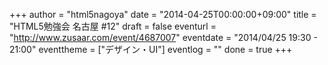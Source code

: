 +++
author = "html5nagoya"
date = "2014-04-25T00:00:00+09:00"
title = "HTML5勉強会 名古屋 #12"
draft = false
eventurl = "http://www.zusaar.com/event/4687007"
eventdate = "2014/04/25 19:30 - 21:00"
eventtheme = ["デザイン・UI"]
eventlog = ""
done = true
+++
